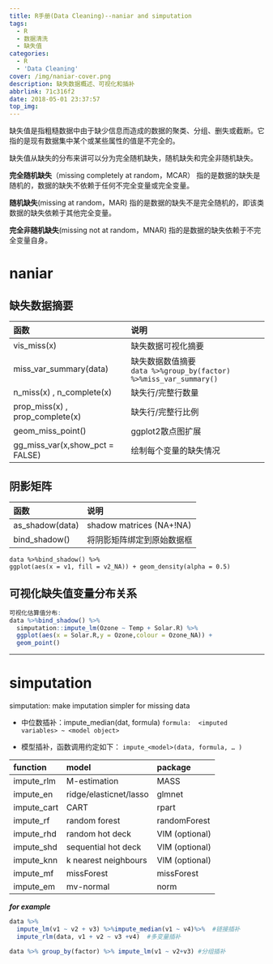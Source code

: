 ```yaml
---
title: R手册(Data Cleaning)--naniar and simputation
tags:
  - R
  - 数据清洗
  - 缺失值
categories:
  - R
  - 'Data Cleaning'
cover: /img/naniar-cover.png
description: 缺失数据概述、可视化和插补
abbrlink: 71c316f2
date: 2018-05-01 23:37:57
top_img:
---
```


缺失值是指粗糙数据中由于缺少信息而造成的数据的聚类、分组、删失或截断。它指的是现有数据集中某个或某些属性的值是不完全的。

<!-- more -->

缺失值从缺失的分布来讲可以分为完全随机缺失，随机缺失和完全非随机缺失。

**完全随机缺失**（missing completely at random，MCAR）
指的是数据的缺失是随机的，数据的缺失不依赖于任何不完全变量或完全变量。

**随机缺失**(missing at random，MAR)
指的是数据的缺失不是完全随机的，即该类数据的缺失依赖于其他完全变量。

**完全非随机缺失**(missing not at random，MNAR)
指的是数据的缺失依赖于不完全变量自身。

# naniar

## 缺失数据摘要

函数|说明
:---|:---
vis_miss(x)|缺失数据可视化摘要
miss_var_summary(data)| 缺失数据数值摘要<br>`data %>%group_by(factor) %>%miss_var_summary()`
n_miss(x) , n_complete(x)| 缺失行/完整行数量
prop_miss(x) , prop_complete(x)| 缺失行/完整行比例
geom_miss_point()| ggplot2散点图扩展
gg_miss_var(x,show_pct = FALSE)| 绘制每个变量的缺失情况

## 阴影矩阵

函数|说明
:---|:---
as_shadow(data)|  shadow matrices (NA+!NA)
bind_shadow()|将阴影矩阵绑定到原始数据框
```
data %>%bind_shadow() %>%
ggplot(aes(x = v1, fill = v2_NA)) + geom_density(alpha = 0.5)
```
## 可视化缺失值变量分布关系

```r
可视化估算值分布:
data %>%bind_shadow() %>%
  simputation::impute_lm(Ozone ~ Temp + Solar.R) %>%
  ggplot(aes(x = Solar.R,y = Ozone,colour = Ozone_NA)) + 
  geom_point() 
```

----------

# simputation 

simputation: make imputation simpler for missing data

- 中位数插补：impute_median(dat, formula)
	 	`formula:  <imputed variables> ~ <model object>`

- 模型插补，函数调用约定如下：
`impute_<model>(data, formula, … )`

function|model|package
:---|:---|:---
impute_rlm|M-estimation|MASS
impute_en|ridge/elasticnet/lasso|glmnet
impute_cart|CART|rpart
impute_rf|random forest|randomForest
impute_rhd|random hot deck|VIM (optional)
impute_shd|sequential hot deck|VIM (optional)
impute_knn|k nearest neighbours|VIM (optional)
impute_mf|missForest|missForest
impute_em|mv-normal|norm

***for example***

```r
data %>% 
  impute_lm(v1 ~ v2 + v3) %>%impute_median(v1 ~ v4)%>%  #链接插补
  impute_rlm(data, v1 + v2 ~ v3 +v4)  #多变量插补

data %>% group_by(factor) %>% impute_lm(v1 ~ v2+v3) #分组插补
```
